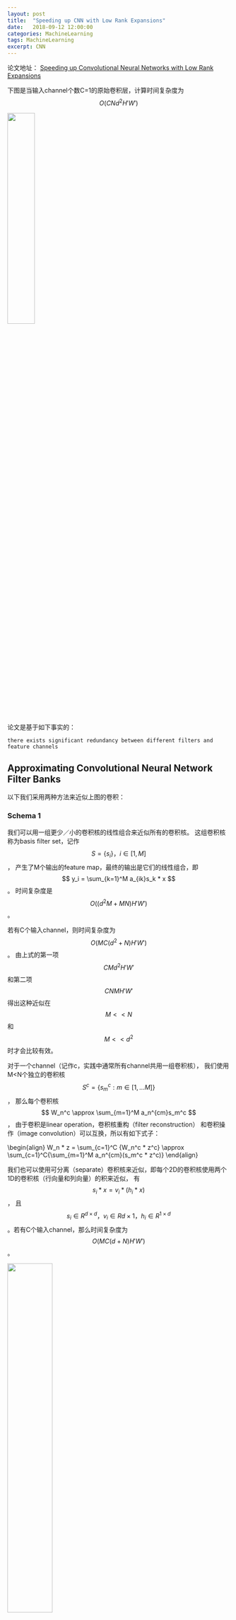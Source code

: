 ```yaml
---
layout: post
title:  "Speeding up CNN with Low Rank Expansions"
date:   2018-09-12 12:00:00
categories: MachineLearning
tags: MachineLearning
excerpt: CNN
---
```



论文地址：
[Speeding up Convolutional Neural Networks with Low Rank Expansions](/docs/speed_up_cnn_with_low_rank/speed_up_with_low_rank.pdf)


下图是当输入channel个数C=1的原始卷积层，计算时间复杂度为$$ O(CNd^2H'W') $$

<img src="/images/speed_up_cnn_with_low_rank/1.png" width="35%" height="35%">

论文是基于如下事实的：

`there exists significant redundancy between different filters and feature channels`

##  Approximating Convolutional Neural Network Filter Banks

以下我们采用两种方法来近似上图的卷积：

### Schema 1

我们可以用一组更少／小的卷积核的线性组合来近似所有的卷积核。
这组卷积核称为basis filter set，记作$$ S = \{s_i\}，i \in [1, M] $$，
产生了M个输出的feature map，最终的输出是它们的线性组合，即$$ y_i = \sum_{k=1}^M a_{ik}s_k * x $$。
时间复杂度是$$ O((d^2M+MN)H'W') $$。

若有C个输入channel，则时间复杂度为$$ O(MC(d^2+N)H'W') $$。
由上式的第一项$$ CMd^2H'W' $$和第二项$$ CNMH'W' $$得出这种近似在$$ M << N $$和$$ M << d^2 $$时才会比较有效。

对于一个channel（记作c，实践中通常所有channel共用一组卷积核），
我们使用M<N个独立的卷积核$$ S^c = \{s_m^c:m\in[1,...M]\} $$，
那么每个卷积核$$ W_n^c \approx \sum_{m=1}^M a_n^{cm}s_m^c $$，
由于卷积是linear operation，卷积核重构（filter reconstruction）
和卷积操作（image convolution）可以互换，所以有如下式子：

\begin{align}
W_n * z = \sum_{c=1}^C {W_n^c * z^c} \approx \sum_{c=1}^C{\sum_{m=1}^M a_n^{cm}(s_m^c * z^c)}
\end{align}

我们也可以使用可分离（separate）卷积核来近似，即每个2D的卷积核使用两个1D的卷积核（行向量和列向量）的积来近似，
有$$ s_i * x = v_i * (h_i * x) $$，
且$$ s_i \in R^{d \times d}，v_i \in R{d\times 1}，h_i \in R^{1\times d} $$。若有C个输入channel，那么时间复杂度为$$ O(MC(d+N)H'W') $$。

<img src="/images/speed_up_cnn_with_low_rank/2.png" width="45%" height="45%">


我们在上文使用了C个独立的卷积核$$ S^1,S^2,...,S^C $$分别作用于C个输入channel，
其实在实际应用中，我们可以取$$ S^1=S^2=,...,=S^C=S $$，因为不仅不会在性能上有损失，还可以占用更小空间也更简单。


### Schema 2

方法一侧重于近似2D卷积核，每个输入channel $$ z^c $$可以看作使用M个2D的独立的卷积核近似，
探索的是输入channel的redundancy。

与方法一不同，方法二通过使用3D卷积核同时利用了输入和输出的redundancy。做法很简单：

<img src="/images/speed_up_cnn_with_low_rank/3.png" width="45%" height="45%">

每个卷积层被分解为两个卷积层，第一个卷积层有K个卷积核，每个卷积核大小是$$ d \times 1 \times C $$，
输出了K个feature map。第二层有N个卷积核，每个卷积核大小是$$ 1 \times d \times K $$。
与方法一不同的是，每一层的卷积可以同时计算。计算第一层的时间复杂度为$$ O(KCdH'W) $$，
第二层时间复杂度为$$ O(NKdH'W') $$

方法二是把公式$$ W_n * z = \sum_{c=1}^C W_n^c * z^c $$做了如下近似：

\begin{align}
W_n * z \approx h_n * V = \sum_{k=1}^K {h_n^k * V^k} = \sum_{k=1}^K{h_n^k * (v_k * z)} 
= \sum_{k=1}^K{h_n^k * \sum_{c=1}^C{v_k^c * z^c }} = \sum_{c=1}^C[\sum_{k=1}^K{h_n^k * v_k^c}] * z^c
\end{align}

可以看出上式符合可分离卷积核的形式，所以也可以说第二种方法就是近似得到可分离卷积核。

## Optimization

如何得到最优的一组基卷积核呢，我们有两种优化办法，第一种是最小化重建filter的误差，第二种是最小重建输出的误差。

### Filter Reconstruction Optimization

#### 针对方法一

<img src="/images/speed_up_cnn_with_low_rank/4.png" width="44%" height="44%">

其中第二项是核范数（nuclear norm），是指矩阵奇异值的和。加上第二项的目的是为了让这M个卷积核尽量相互独立。

我们通过不断交替的优化$$ s_m $$和$$ a_n $$来得到上式的最小值。

#### 针对方法二

<img src="/images/speed_up_cnn_with_low_rank/5.png" width="34%" height="34%">

我们通过直接利用可分离卷积的形式避免了优化方法一中的nuclear norm。
利用共轭梯度法（conjugate gradient descent），交替优化上式中的行向量和列向量。

### Data Reconstruction Optimization

我们可以通过重建输出得到最优的一组基卷积核：

<img src="/images/speed_up_cnn_with_low_rank/6.png" width="42%" height="42%">

方法二有两个优点：
1. 卷积核中不相关或者冗余的维度，在重建输出时候会被自动的忽略，
而方法一中，这些维度还是会被考虑进去。
2. 通过逐层的优化，我们可以把上一个卷积层优化后的输出，喂给下一个卷积层，
而不是把原始的输出喂给下一个卷积层。这样做可以在优化当前层时，也考虑了前一层输出的误差。

<img src="/images/speed_up_cnn_with_low_rank/7.png" width="60%" height="60%">

一个明显的可选方法是直接基于新的近似的网络结构，然后重新训练得到模型。
不过实际效果并不好，容易产生过拟合，而使用dropout又会产生欠拟合，
这很可能是由于近似的网络结构已经能充分近似原始卷积核了。

## 实验

对于filter reconstruction optimization，我们优化基卷积核直到误差足够小。

对于data reconstruction optimization，我们逐层优化，并且可以joint optimization（也就是说把上一层的近似后的输出，喂给下一层，而不是上一层原始的输出）。

实验采用四层的CNN模型如下：

<img src="/images/speed_up_cnn_with_low_rank/8.png" width="65%" height="65%">

第一层卷积很难／无法近似，因为它直接作用于输入的原始像素。而第四层的卷积核大小是$$ 1 \times 1 $$，
我们也不对它做近似了。从图中也可以看出，第二层和第三层的计算时间占到了90%，因此我们只近似这两层。


下图是实验结果，可以看出joint data optimization效果最好。
方法二可以达到2.5倍加速而不损失精度，4.5倍加速只损失了1%精度。

<img src="/images/speed_up_cnn_with_low_rank/9.png" width="75%" height="75%">